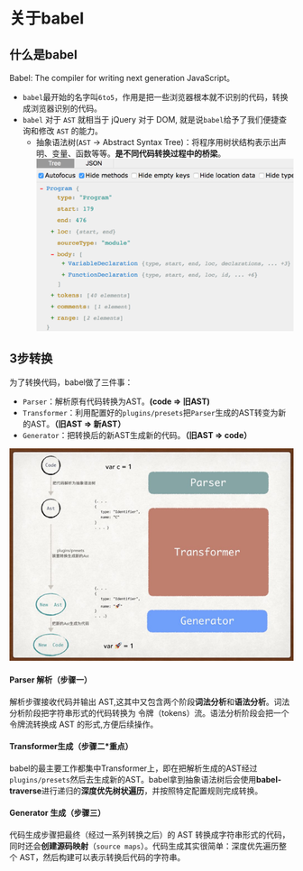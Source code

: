 # 关于babel

## 什么是babel
Babel: The compiler for writing next generation JavaScript。
- `babel`最开始的名字叫`6to5`，作用是把一些浏览器根本就不识别的代码，转换成浏览器识别的代码。
- `babel` 对于 `AST` 就相当于 jQuery 对于 DOM, 就是说`babel`给予了我们便捷查询和修改 `AST` 的能力。
    - 抽象语法树(`AST` -> Abstract Syntax Tree)：将程序用树状结构表示出声明、变量、函数等等。**是不同代码转换过程中的桥梁**。
    ![AST长什么样](./images/AST.png)

## 3步转换
为了转换代码，babel做了三件事：
- `Parser`：解析原有代码转换为AST。**(code => 旧AST)**
- `Transformer`：利用配置好的`plugins/presets`把`Parser`生成的AST转变为新的AST。**（旧AST => 新AST）**
- `Generator`：把转换后的新AST生成新的代码。**（旧AST => code）**

![babel 3步转换](./images/babel.png)

#### Parser 解析（步骤一）
解析步骤接收代码并输出 AST,这其中又包含两个阶段**词法分析**和**语法分析**。词法分析阶段把字符串形式的代码转换为 令牌（tokens）流。语法分析阶段会把一个令牌流转换成 AST 的形式,方便后续操作。

#### Transformer生成（步骤二*重点）
babel的最主要工作都集中Transformer上，即在把解析生成的AST经过`plugins/presets`然后去生成新的AST。babel拿到抽象语法树后会使用**babel-traverse**进行递归的**深度优先树状遍历**，并按照特定配置规则完成转换。

#### Generator 生成（步骤三）
代码生成步骤把最终（经过一系列转换之后）的 AST 转换成字符串形式的代码，同时还会**创建源码映射**（`source maps`）。代码生成其实很简单：深度优先遍历整个 AST，然后构建可以表示转换后代码的字符串。

